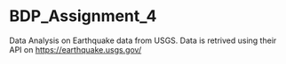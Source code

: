 # BDP_Assignment_4

Data Analysis on Earthquake data from USGS. Data is retrived using their API on https://earthquake.usgs.gov/

